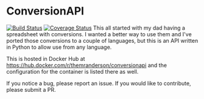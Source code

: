 # ConversionAPI
[![Build Status](https://travis-ci.org/TheMrAnderson/ConversionAPI.svg?branch=master)](https://travis-ci.org/TheMrAnderson/ConversionAPI)
[![Coverage Status](https://coveralls.io/repos/github/TheMrAnderson/ConversionAPI/badge.svg?branch=master)](https://coveralls.io/github/TheMrAnderson/ConversionAPI?branch=master)
This all started with my dad having a spreadsheet with conversions.  I wanted a better way to use them and I've ported those conversions to a couple of languages, but this is an API written in Python to allow use from any language.

This is hosted in Docker Hub at https://hub.docker.com/r/themranderson/conversionapi and the configuration for the container is listed there as well.

If you notice a bug, please report an issue.  If you would like to contribute, please submit a PR.  
